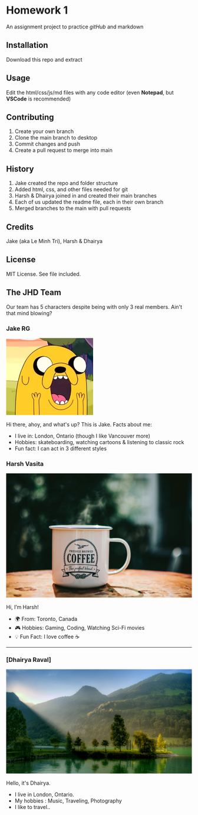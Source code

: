 # Homework 1
An assignment project to practice *gitHub* and markdown

## Installation
Download this repo and extract

## Usage
Edit the html/css/js/md files with any code editor (even **Notepad**, but **VSCode** is recommended)

## Contributing
1. Create your own branch
2. Clone the main branch to desktop
3. Commit changes and push
4. Create a pull request to merge into main

## History
1. Jake created the repo and folder structure
2. Added html, css, and other files needed for git
3. Harsh & Dhairya joined in and created their main branches
4. Each of us updated the readme file, each in their own branch
5. Merged branches to the main with pull requests

## Credits
Jake (aka Le Minh Tri), Harsh & Dhairya

## License
MIT License. See file included.


## The JHD Team
Our team has 5 characters despite being with only 3 real members. Ain't that mind blowing?

### Jake RG
![Jake's Image](https://github.com/jake-hxf3/jake_hex_HW1/blob/dev.jake.aboutme/images/jake.jpg?raw=true)

Hi there, ahoy, and what's up? This is Jake.
Facts about me:
- I live in: London, Ontario (though I like Vancouver more)
- Hobbies: skateboarding, watching cartoons & listening to classic rock
- Fun fact: I can act in 3 different styles
  
### Harsh Vasita
![Harsh’s Image](https://github.com/jake-hxf3/jake_hex_HW1/blob/82659b144b03140fae64dc7d16233229c9b533d1/images/Coffee.jpg)

Hi, I’m Harsh!  
- 🌍 From: Toronto, Canada  
- 🎮 Hobbies: Gaming, Coding, Watching Sci-Fi movies  
- 💡 Fun Fact: I love coffee ☕  

---

### [Dhairya Raval]
![Dhairya’s Image](https://github.com/jake-hxf3/jake_hex_HW1/blob/5bf4fedf99edd6885df995a66a600e4760075304/images/Nature.jpg)

Hello, it's Dhairya. 
- I live in London, Ontario. 
- My hobbies : Music, Traveling, Photography  
-  I like to travel..  
